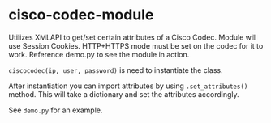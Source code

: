 # cisco-codec-module
Utilizes XMLAPI to get/set certain attributes of a Cisco Codec.
Module will use Session Cookies. HTTP+HTTPS mode must be set on the codec for it to work.
Reference demo.py to see the module in action.

`ciscocodec(ip, user, password)` is need to instantiate the class.

After instantiation you can import attributes by using `.set_attributes()` method. This will take a dictionary and set the attributes accordingly.

See `demo.py` for an example.